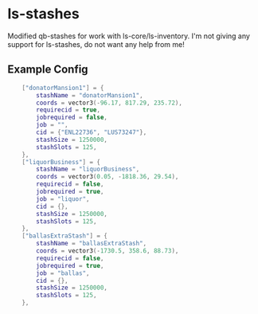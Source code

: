 # ls-stashes

Modified qb-stashes for work with ls-core/ls-inventory. I'm not giving any support for ls-stashes, do not want any help from me!

## Example Config

```lua
    ["donatorMansion1"] = {
        stashName = "donatorMansion1",
        coords = vector3(-96.17, 817.29, 235.72),
        requirecid = true,
        jobrequired = false,
        job = "",
        cid = {"ENL22736", "LUS73247"},  
        stashSize = 1250000,
        stashSlots = 125, 
    },
    ["liquorBusiness"] = {
        stashName = "liquorBusiness",
        coords = vector3(0.05, -1818.36, 29.54),
        requirecid = false,
        jobrequired = true,
        job = "liquor",
        cid = {},  
        stashSize = 1250000,
        stashSlots = 125, 
    },
    ["ballasExtraStash"] = {
        stashName = "ballasExtraStash",
        coords = vector3(-1730.5, 358.6, 88.73), 
        requirecid = false,
        jobrequired = true,
        job = "ballas",
        cid = {},  
        stashSize = 1250000,
        stashSlots = 125, 
    },
```
